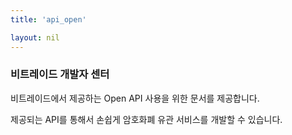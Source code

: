 ```yaml
---
title: 'api_open'

layout: nil
---
```


### 비트레이드 개발자 센터

비트레이드에서 제공하는 Open API 사용을 위한 문서를 제공합니다.

제공되는 API를 통해서 손쉽게 암호화폐 유관 서비스를 개발할 수 있습니다.
